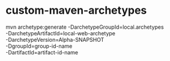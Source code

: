 # custom-maven-archetypes


mvn archetype:generate  -DarchetypeGroupId=local.archetypes \
	-DarchetypeArtifactId=local-web-archetype \
	-DarchetypeVersion=Alpha-SNAPSHOT \
	-DgroupId=group-id-name \
	-DartifactId=artifact-id-name